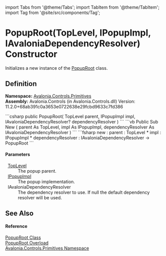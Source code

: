 import Tabs from '@theme/Tabs'; 
import TabItem from '@theme/TabItem'; 
import Tag from '@site/src/components/Tag'; 

# PopupRoot(TopLevel, IPopupImpl, IAvaloniaDependencyResolver) Constructor


Initializes a new instance of the <a href="T_Avalonia_Controls_Primitives_PopupRoot">PopupRoot</a> class.



## Definition
**Namespace:** <a href="N_Avalonia_Controls_Primitives">Avalonia.Controls.Primitives</a>  
**Assembly:** Avalonia.Controls (in Avalonia.Controls.dll) Version: 11.2.0+68ab391c0a3653e0722638e29fcbd9633c7fd386

<Tabs groupId="api-code-preview">
<TabItem value="csharp" label="C#">
```csharp
public PopupRoot(
	TopLevel parent,
	IPopupImpl impl,
	IAvaloniaDependencyResolver? dependencyResolver
)
```
</TabItem>
<TabItem value="vb" label="VB">
```vb
Public Sub New ( 
	parent As TopLevel,
	impl As IPopupImpl,
	dependencyResolver As IAvaloniaDependencyResolver
)
```
</TabItem>
<TabItem value="fsharp" label="F#">
```fsharp
new : 
        parent : TopLevel * 
        impl : IPopupImpl * 
        dependencyResolver : IAvaloniaDependencyResolver -> PopupRoot
```
</TabItem>
</Tabs>



#### Parameters
<dl><dt>  <a href="T_Avalonia_Controls_TopLevel">TopLevel</a></dt><dd>The popup parent.</dd><dt>  <a href="T_Avalonia_Platform_IPopupImpl">IPopupImpl</a></dt><dd>The popup implementation.</dd><dt>  IAvaloniaDependencyResolver</dt><dd>The dependency resolver to use. If null the default dependency resolver will be used.</dd></dl>

## See Also


#### Reference
<a href="T_Avalonia_Controls_Primitives_PopupRoot">PopupRoot Class</a>  
<a href="Overload_Avalonia_Controls_Primitives_PopupRoot__ctor">PopupRoot Overload</a>  
<a href="N_Avalonia_Controls_Primitives">Avalonia.Controls.Primitives Namespace</a>  
